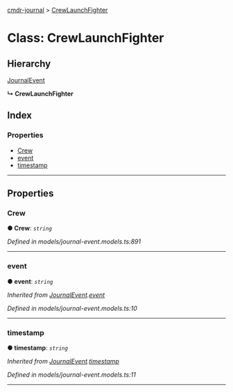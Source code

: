 [cmdr-journal](../README.md) > [CrewLaunchFighter](../classes/crewlaunchfighter.md)



# Class: CrewLaunchFighter

## Hierarchy


 [JournalEvent](journalevent.md)

**↳ CrewLaunchFighter**







## Index

### Properties

* [Crew](crewlaunchfighter.md#crew)
* [event](crewlaunchfighter.md#event)
* [timestamp](crewlaunchfighter.md#timestamp)



---
## Properties
<a id="crew"></a>

###  Crew

**●  Crew**:  *`string`* 

*Defined in models/journal-event.models.ts:891*





___

<a id="event"></a>

###  event

**●  event**:  *`string`* 

*Inherited from [JournalEvent](journalevent.md).[event](journalevent.md#event)*

*Defined in models/journal-event.models.ts:10*





___

<a id="timestamp"></a>

###  timestamp

**●  timestamp**:  *`string`* 

*Inherited from [JournalEvent](journalevent.md).[timestamp](journalevent.md#timestamp)*

*Defined in models/journal-event.models.ts:11*





___


